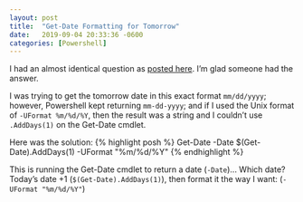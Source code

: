 ```yaml
---
layout: post
title:  "Get-Date Formatting for Tomorrow"
date:   2019-09-04 20:33:36 -0600
categories: [Powershell]
---
```

I had an almost identical question as [posted here](https://social.technet.microsoft.com/Forums/ie/en-US/b5dbe9fc-e716-44ca-8f18-36864bcae791/powershell-getdate-minus-one-day). I’m glad someone had the answer.

I was trying to get the tomorrow date in this exact format `mm/dd/yyyy`; however, Powershell kept returning `mm-dd-yyyy`; and if I used the Unix format of `-UFormat %m/%d/%Y`, then the result was a string and I couldn’t use `.AddDays(1)` on the Get-Date cmdlet.

Here was the solution:
{% highlight posh %}
Get-Date -Date $(Get-Date).AddDays(1) -UFormat "%m/%d/%Y"
{% endhighlight %}

This is running the Get-Date cmdlet to return a date (`-Date`)...
Which date? Today’s date +1 (`$(Get-Date).AddDays(1)`),
then format it the way I want: (`-UFormat "%m/%d/%Y"`)